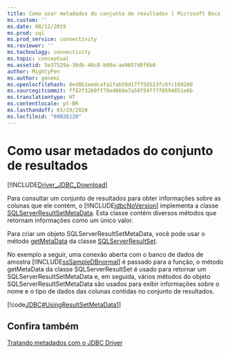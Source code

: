 ```yaml
---
title: Como usar metadados do conjunto de resultados | Microsoft Docs
ms.custom: ''
ms.date: 08/12/2019
ms.prod: sql
ms.prod_service: connectivity
ms.reviewer: ''
ms.technology: connectivity
ms.topic: conceptual
ms.assetid: 5e37529a-30db-48c8-b90a-ae9657d0f6b0
author: MightyPen
ms.author: genemi
ms.openlocfilehash: 0ed0b1eedcafa1fab59d17f756523fc0fc189200
ms.sourcegitcommit: ff82f3260ff79ed860a7a58f54ff7f0594851e6b
ms.translationtype: HT
ms.contentlocale: pt-BR
ms.lasthandoff: 03/29/2020
ms.locfileid: "69026120"
---
```

# <a name="using-result-set-metadata"></a>Como usar metadados do conjunto de resultados

[!INCLUDE[Driver_JDBC_Download](../../includes/driver_jdbc_download.md)]

Para consultar um conjunto de resultados para obter informações sobre as colunas que ele contém, o [!INCLUDE[jdbcNoVersion](../../includes/jdbcnoversion_md.md)] implementa a classe [SQLServerResultSetMetaData](../../connect/jdbc/reference/sqlserverresultsetmetadata-class.md). Esta classe contém diversos métodos que retornam informações como um único valor.

Para criar um objeto SQLServerResultSetMetaData, você pode usar o método [getMetaData](../../connect/jdbc/reference/getmetadata-method-sqlserverresultset.md) da classe [SQLServerResultSet](../../connect/jdbc/reference/sqlserverresultset-class.md).

No exemplo a seguir, uma conexão aberta com o banco de dados de amostra [!INCLUDE[ssSampleDBnormal](../../includes/sssampledbnormal_md.md)] é passado para a função, o método getMetaData da classe SQLServerResultSet é usado para retornar um SQLServerResultSetMetaData e, em seguida, vários métodos do objeto SQLServerResultSetMetaData são usados para exibir informações sobre o nome e o tipo de dados das colunas contidas no conjunto de resultados.

[!code[JDBC#UsingResultSetMetaData1](../../connect/jdbc/codesnippet/Java/using-result-set-metadata_1.java)]

## <a name="see-also"></a>Confira também

[Tratando metadados com o JDBC Driver](../../connect/jdbc/handling-metadata-with-the-jdbc-driver.md)
